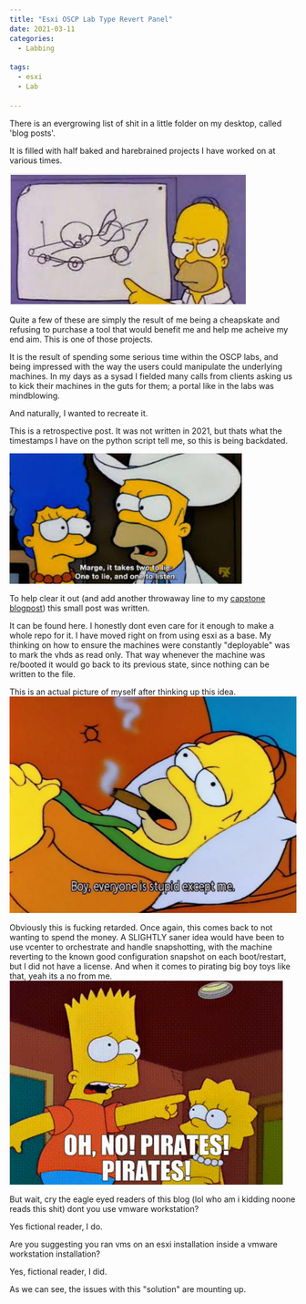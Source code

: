 ```yaml
---
title: "Esxi OSCP Lab Type Revert Panel"
date: 2021-03-11
categories:
  - Labbing
  
tags:
  - esxi
  - Lab

---
```


There is an evergrowing list of shit in a little folder on my desktop, called 'blog posts'.

It is filled with half baked and harebrained projects I have worked on at various times.

![idea](/assets/images/esxi/idea.png)

Quite a few of these are simply the result of me being a cheapskate and refusing to purchase a tool that would benefit me and help me acheive my end aim.  This  is one of those projects.

It is the result of spending some serious time within the OSCP labs, and being impressed with the way the users could manipulate the underlying machines. In my days as a sysad I fielded many calls from clients asking us to kick their machines in the guts for them; a  portal like in the labs was mindblowing.

And naturally, I wanted to recreate it. 

This is a retrospective post. It was not written in 2021, but thats what the timestamps I have on  the python script tell me, so this is being backdated.

![lie](/assets/images/esxi/lie.png)

To help clear it out (and add another throwaway line to my [capstone blogpost](https://onecloudemoji.github.io/labbing/vagrant-ad-lab/)) this small post was written.

It can be found here. I honestly dont even care for it enough to make a whole repo for it. I have moved right on from using esxi as a base. My thinking on  how to ensure the machines were constantly "deployable" was to mark the vhds as read only. That way whenever the machine was re/booted it would go back to its previous state, since nothing can be  written to the file.

This is an actual picture of myself after thinking up this idea.
![stupid](/assets/images/esxi/stupid.png)

Obviously this is fucking retarded. Once again, this comes back to not wanting to spend the money. A SLIGHTLY saner idea would have been to use vcenter to orchestrate and handle snapshotting, with the machine reverting to the known good configuration snapshot on each boot/restart,  but I did not have a license. And when it comes to pirating big boy toys like that, yeah its a no from me.
![pirates](/assets/images/esxi/pirates.png)

But wait, cry the eagle eyed readers of this blog (lol who am i kidding noone reads this shit) dont you use vmware workstation?

Yes fictional reader, I do. 

Are you suggesting you ran vms on an esxi installation inside a vmware workstation installation?

Yes, fictional reader, I did.

As we can see, the issues with this "solution" are mounting up.
